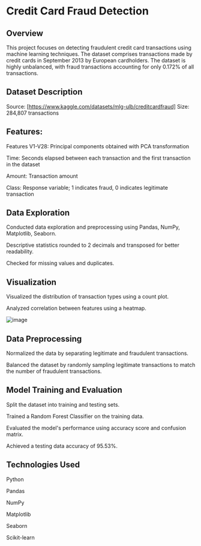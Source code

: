 <h1>Credit Card Fraud Detection</h1>
<h2>Overview</h2>
This project focuses on detecting fraudulent credit card transactions using machine learning techniques. The dataset comprises transactions made by credit cards in September 2013 by European cardholders. The dataset is highly unbalanced, with fraud transactions accounting for only 0.172% of all transactions.

<h2>Dataset Description</h2>
  
Source: [https://www.kaggle.com/datasets/mlg-ulb/creditcardfraud]
Size: 284,807 transactions

<h2>Features:</h2>

Features V1-V28: Principal components obtained with PCA transformation

Time: Seconds elapsed between each transaction and the first transaction in the dataset

Amount: Transaction amount

Class: Response variable; 1 indicates fraud, 0 indicates legitimate transaction

<h2>Data Exploration</h2>

Conducted data exploration and preprocessing using Pandas, NumPy, Matplotlib, Seaborn.

Descriptive statistics rounded to 2 decimals and transposed for better readability.

Checked for missing values and duplicates.

<h2>Visualization</h2>

Visualized the distribution of transaction types using a count plot.

Analyzed correlation between features using a heatmap.

![image](https://github.com/Vedu36/Credit_Card_Fraud_Detection_Using_Random_forest/assets/118358451/96384087-a0d6-4412-a14a-a0b5ec5a2a55)

<h2>Data Preprocessing</h2>

Normalized the data by separating legitimate and fraudulent transactions.

Balanced the dataset by randomly sampling legitimate transactions to match the number of fraudulent transactions.

<h2>Model Training and Evaluation</h2>

Split the dataset into training and testing sets.

Trained a Random Forest Classifier on the training data.

Evaluated the model's performance using accuracy score and confusion matrix.

Achieved a testing data accuracy of 95.53%.

<h2>Technologies Used</h2>

Python

Pandas

NumPy

Matplotlib

Seaborn

Scikit-learn
